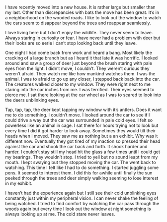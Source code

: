 I have recently moved into a new house. It is rather large but smaller than my last. Other than discrepancies with bats the move has been great. It’s in a neighborhood on the wooded roads. I like to look out the window to watch the cars seem to disappear beyond the trees and reappear seamlessly.

I love living here but I don’t enjoy the wildlife. They never seem to leave. Always staring in curiosity or fear. I have never had a problem with deer but their looks are so eerie I can’t stop looking back until they leave.

One night I had come back from work and heard a bang. Most likely the cracking of a large branch but as I heard it that late it was horrific. I looked around and saw a group of deer just beyond the brush staring with pale eyes from the light. I didn’t move, I couldn’t. They weren’t curious they weren’t afraid. They watch me like how mankind watches them. I was the animal. I was to afraid to go up any closer, I stepped back back into the car. The creatures walked closer to my window. They were right next to me staring into the car inches from me. I was terrified. Their eyes seemed to pierce me. I sat there looking at the car wheel as I was to scared to look into the deers unblinking eyes.

Tap, tap, tap, the deer kept tapping my window with it’s antlers. Does it want me to do something. I couldn’t move. I looked around the car to see if I could drive a way but the car was surrounded in pale cold eyes. I felt so powerless like an animal in cage. I sat there for hours trying not to look but every time I did it got harder to look away. Sometimes they would tilt their heads when I moved. They saw me as nothing but a an exhibit. Why was it different now. Eventually they got tired of my inaction so pressed their head against the car and shook the car back and forth. It shook harder and harder. I couldn’t stay still my head hit the glass a few times until I could get my bearings. They wouldn’t stop. I tried to yell but no sound leapt from my mouth. I kept swaying but they stopped moving the car. The went back to watching. This time I felt like I had to do something. I started juggling some pens. It seemed to interest them. I did this for awhile until finally the sun peeked through the trees and deer simply walking seeming to lose interest in my exhibit.

I haven’t had the experience again but I still see their cold unblinking eyes constantly just within my peripheral vision. I can never shake the feeling of being watched. I tried to find comfort by watching the car pass through the woods again but every time I look out the window at night something is always looking up at me. The cold stare never leaves.